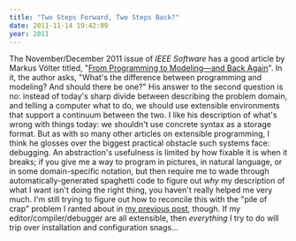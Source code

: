 ```yaml
---
title: "Two Steps Forward, Two Steps Back?"
date: 2011-11-14 19:42:09
year: 2011
---
```

The November/December 2011 issue of <em>IEEE Software</em> has a good article by Markus Völter titled, "<a href="http://www.computer.org/csdl/mags/so/2011/06/mso2011060020-abs.html">From Programming to Modeling&mdash;and Back Again</a>". In it, the author asks, "What's the difference between programming and modeling? And should there be one?" His answer to the second question is no: instead of today's sharp divide between describing the problem domain, and telling a computer what to do, we should use extensible environments that support a continuum between the two.  I like his description of what's wrong with things today: we shouldn't use concrete syntax as a storage format.  But as with so many other articles on extensible programming, I think he glosses over the biggest practical obstacle such systems face: debugging.  An abstraction's usefulness is limited by how fixable it is when it breaks; if you give me a way to program in pictures, in natural language, or in some domain-specific notation, but then require me to wade through automatically-generated spaghetti code to figure out <em>why</em> my description of what I want isn't doing the right thing, you haven't really helped me very much. I'm still trying to figure out how to reconcile this with the "pile of crap" problem I ranted about in <a href="/blog/archives/4352.html">my previous post</a>, though. If my editor/compiler/debugger are all extensible, then <em>everything</em> I try to do will trip over installation and configuration snags...
